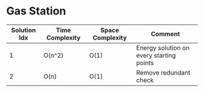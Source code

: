 # Gas Station

| Solution Idx | Time Complexity | Space Complexity | Comment                                  |
| ------------ | --------------- | ---------------- | ---------------------------------------- |
| 1            | O(n^2)          | O(1)             | Energy solution on every starting points |
| 2            | O(n)            | O(1)             | Remove redundant check                   |
